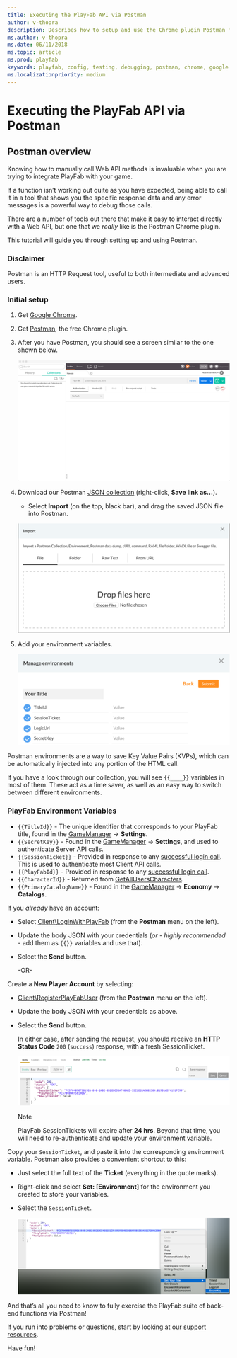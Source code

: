 ```yaml
---
title: Executing the PlayFab API via Postman
author: v-thopra
description: Describes how to setup and use the Chrome plugin Postman for debugging your PlayFab API calls.
ms.author: v-thopra
ms.date: 06/11/2018
ms.topic: article
ms.prod: playfab
keywords: playfab, config, testing, debugging, postman, chrome, google
ms.localizationpriority: medium
---
```


# Executing the PlayFab API via Postman

## Postman overview

Knowing how to manually call Web API methods is invaluable when you are trying to integrate PlayFab with your game.

If a function isn’t working out quite as you have expected, being able to call it in a tool that shows you the specific response data and any error messages is a powerful way to debug those calls.

There are a number of tools out there that make it easy to interact directly with a Web API, but one that we *really* like is the Postman Chrome plugin.

This tutorial will guide you through setting up and using Postman.

### Disclaimer

Postman is an HTTP Request tool, useful to both intermediate and advanced users.

### Initial setup

1. Get [Google Chrome](https://google.com/chrome).
2. Get [Postman](https://www.getpostman.com/), the free Chrome plugin.
3. After you have Postman, you should see a screen similar to the one shown below.

   ![Postman - Blank screen](media/tutorials/postman-blank-screen.png)  

3. Download our Postman [JSON collection](https://api.playfab.com/downloads/postman) (right-click, **Save link as...**).
    - Select **Import** (on the top, black bar), and drag the saved JSON file into Postman.

   ![Postman - Import file](media/tutorials/postman-import-file.png)  

4. Add your environment variables.

   ![Postman - Manage Environment variables](media/tutorials/postman-manage-environment-variables.png)  

Postman environments are a way to save Key Value Pairs (KVPs), which can be automatically injected into any portion of the HTML call.

If you have a look through our collection, you will see `{{____}}` variables in most of them. These act as a time saver, as well as an easy way to switch between different environments.

### PlayFab Environment Variables

- `{{TitleId}}` - The unique identifier that corresponds to your PlayFab title, found in the [GameManager](https://developer.playfab.com/) -> **Settings**.
- `{{SecretKey}}` - Found in the [GameManager](https://developer.playfab.com/) -> **Settings**, and used to authenticate Server API calls.
- `{{SessionTicket}}` - Provided in response to any [successful login call](xref:titleid.playfabapi.com.client.authentication). This is used to authenticate most Client API calls.
- `{{PlayFabId}}` - Provided in response to any [successful login call](xref:titleid.playfabapi.com.client.authentication).
- `{{CharacterId}}` - Returned from [GetAllUsersCharacters](xref:titleid.playfabapi.com.client.characters.getalluserscharacters).
- `{{PrimaryCatalogName}}` - Found in the [GameManager](https://developer.playfab.com/) -> **Economy** -> **Catalogs**.

If you *already* have an account:

- Select [Client\LoginWithPlayFab](xref:titleid.playfabapi.com.client.authentication.loginwithplayfab) (from the **Postman** menu on the left).
- Update the body JSON with your credentials (*or* - *highly recommended* - add them as `{{}}` variables and use that).
- Select the **Send** button.

   -OR-

Create a **New Player Account** by selecting:

- [Client\RegisterPlayFabUser](xref:titleid.playfabapi.com.client.authentication.registerplayfabuser) (from the **Postman** menu on the left).
- Update the body JSON with your credentials as above.
- Select the **Send** button.

   In either case, after sending the request, you should receive an **HTTP Status Code** `200` (`success`) response, with a fresh SessionTicket.

   ![Postman - Create Session Ticket - Success](media/tutorials/postman-create-session-ticket-success.png)  

   > [!NOTE]
   > PlayFab SessionTickets will expire after **24 hrs**. Beyond that time, you will need to re-authenticate and update your environment variable.

Copy your `SessionTicket`, and paste it into the corresponding environment variable. Postman also provides a convenient shortcut to this:

- Just select the full text of the **Ticket** (everything in the quote marks).
- Right-click and select **Set: [Environment]** for the environment you created to store your variables.
- Select the `SessionTicket`.

   ![Postman - Session Ticket - Set Environment](media/tutorials/postman-session-ticket-set-environment.png)  

And that’s all you need to know to fully exercise the PlayFab suite of back-end functions via Postman!

If you run into problems or questions, start by looking at our [support resources](https://community.playfab.com/).

Have fun!
